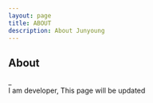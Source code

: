 ```yaml
---
layout: page
title: ABOUT
description: About Junyoung
---
```

## About  
_  
I am developer, This page will be updated
